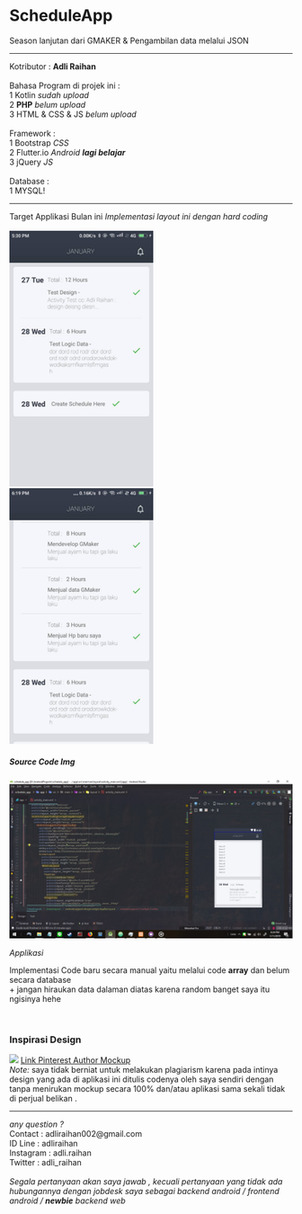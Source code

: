 # ScheduleApp
Season lanjutan dari GMAKER & Pengambilan data melalui JSON
<hr/>
Kotributor : 
<b>Adli Raihan</b><br>
<br>
Bahasa Program di projek ini :<br>
1 Kotlin <i>sudah upload</i><br>
2 <B>PHP</B> <i>belum upload</i> <br>
3 HTML & CSS & JS <i>belum upload</i><br>
<br>
Framework :<br>
1 Bootstrap <i>CSS</i> <br>
2 Flutter.io <i>Android <b>lagi belajar</b></i><br>
3 jQuery <i>JS</i> <br>
<br>
Database :<br>
1 MYSQL! 
<br>
<hr/>
Target Applikasi Bulan ini <i>Implementasi layout ini dengan hard coding</i><br><br>
<img src="appimage/landing_recycler_code.jpg" width="256px"/>
<img src="appimage/landing_recycler_single_date.jpg" width="256px"/>

<h5>Source Code Img</h5>
<img src="appimage/source_code.jpg" width="512"><br>

<i>Applikasi</i><br>
<p> Implementasi Code baru secara manual yaitu melalui code <b>array</b> dan belum secara database<br>
+ jangan hiraukan data dalaman diatas karena random banget saya itu ngisinya hehe</p>
<br>
<h3>Inspirasi Design</h3>
<img src="https://i.pinimg.com/originals/60/61/e9/6061e9586c43f916a6148785b288225d.png" width="128px">
<a href="https://www.pinterest.com/pin/834221530946459856/visual-search/?x=16&y=12&w=530&h=397"> Link Pinterest Author Mockup</a>
<br>
<i>Note:</i> saya tidak berniat untuk melakukan plagiarism karena pada intinya design yang ada di aplikasi ini ditulis codenya oleh
saya sendiri dengan tanpa menirukan mockup secara 100% dan/atau aplikasi sama sekali tidak di perjual belikan .


<hr/>
<i> any question ? </i><br>
Contact : adliraihan002@gmail.com<br>
ID Line : adliraihan<br>
Instagram : adli.raihan<br>
Twitter : adli_raihan<br><br>
<i>Segala pertanyaan akan saya jawab , kecuali pertanyaan yang tidak ada hubungannya dengan jobdesk saya sebagai backend android / frontend android / <b>newbie</b> backend web</i>
